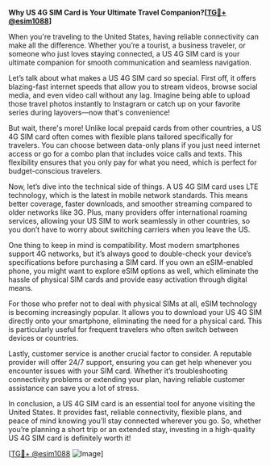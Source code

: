 **Why US 4G SIM Card is Your Ultimate Travel Companion?[[TG💪+ @esim1088](https://t.me/s/esim1088)]**

When you're traveling to the United States, having reliable connectivity can make all the difference. Whether you’re a tourist, a business traveler, or someone who just loves staying connected, a US 4G SIM card is your ultimate companion for smooth communication and seamless navigation.

Let’s talk about what makes a US 4G SIM card so special. First off, it offers blazing-fast internet speeds that allow you to stream videos, browse social media, and even video call without any lag. Imagine being able to upload those travel photos instantly to Instagram or catch up on your favorite series during layovers—now that's convenience! 

But wait, there's more! Unlike local prepaid cards from other countries, a US 4G SIM card often comes with flexible plans tailored specifically for travelers. You can choose between data-only plans if you just need internet access or go for a combo plan that includes voice calls and texts. This flexibility ensures that you only pay for what you need, which is perfect for budget-conscious travelers.

Now, let’s dive into the technical side of things. A US 4G SIM card uses LTE technology, which is the latest in mobile network standards. This means better coverage, faster downloads, and smoother streaming compared to older networks like 3G. Plus, many providers offer international roaming services, allowing your US SIM to work seamlessly in other countries, so you don’t have to worry about switching carriers when you leave the US.

One thing to keep in mind is compatibility. Most modern smartphones support 4G networks, but it’s always good to double-check your device’s specifications before purchasing a SIM card. If you own an eSIM-enabled phone, you might want to explore eSIM options as well, which eliminate the hassle of physical SIM cards and provide easy activation through digital means.

For those who prefer not to deal with physical SIMs at all, eSIM technology is becoming increasingly popular. It allows you to download your US 4G SIM directly onto your smartphone, eliminating the need for a physical card. This is particularly useful for frequent travelers who often switch between devices or countries.

Lastly, customer service is another crucial factor to consider. A reputable provider will offer 24/7 support, ensuring you can get help whenever you encounter issues with your SIM card. Whether it’s troubleshooting connectivity problems or extending your plan, having reliable customer assistance can save you a lot of stress.

In conclusion, a US 4G SIM card is an essential tool for anyone visiting the United States. It provides fast, reliable connectivity, flexible plans, and peace of mind knowing you’ll stay connected wherever you go. So, whether you’re planning a short trip or an extended stay, investing in a high-quality US 4G SIM card is definitely worth it!

[[TG💪+ @esim1088](https://t.me/s/esim1088) ![Image](https://i.postimg.cc/Y0z9fWf4/image.png)]